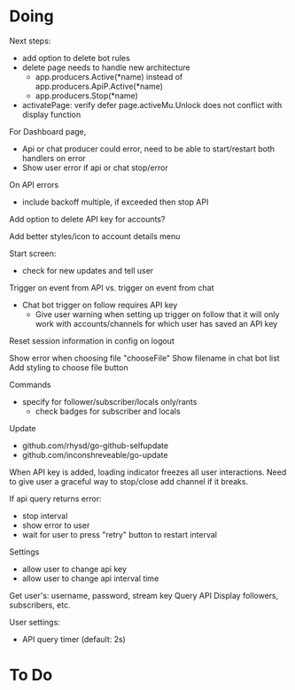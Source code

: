 # Doing



Next steps:
- add option to delete bot rules
- delete page needs to handle new architecture
    - app.producers.Active(*name) instead of app.producers.ApiP.Active(*name)
    - app.producers.Stop(*name)
- activatePage: verify defer page.activeMu.Unlock does not conflict with display function

For Dashboard page,
- Api or chat producer could error, need to be able to start/restart both handlers on error
- Show user error if api or chat stop/error

On API errors
- include backoff multiple, if exceeded then stop API

Add option to delete API key for accounts?

Add better styles/icon to account details menu

Start screen:
- check for new updates and tell user

Trigger on event from API vs. trigger on event from chat
- Chat bot trigger on follow requires API key
    - Give user warning when setting up trigger on follow that it will only work with accounts/channels for which user has saved an API key

Reset session information in config on logout

Show error when choosing file "chooseFile"
Show filename in chat bot list
Add styling to choose file button

Commands
- specify for follower/subscriber/locals only/rants
    - check badges for subscriber and locals

Update
- github.com/rhysd/go-github-selfupdate
- github.com/inconshreveable/go-update

When API key is added, loading indicator freezes all user interactions. Need to give user a graceful way to stop/close add channel if it breaks.

If api query returns error:
- stop interval
- show error to user
- wait for user to press "retry" button to restart interval

Settings
- allow user to change api key
- allow user to change api interval time

Get user's: username, password, stream key
Query API
Display followers, subscribers, etc.

User settings:
- API query timer (default: 2s)

# To Do
